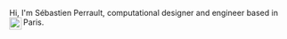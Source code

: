 Hi, I'm Sébastien Perrault, computational designer and engineer based in Paris. 
<a href="https://www.linkedin.com/in/sebastienperrault" target="_blank"><img align="left" alt="LinkedIn SP" width="22" src="https://cdn.simpleicons.org/linkedin/53b14f" /></a>
